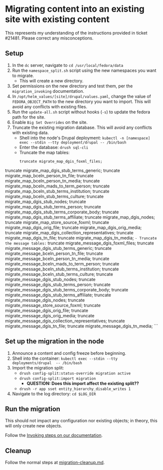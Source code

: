 # Migrating content into an existing site with existing content

This represents my understanding of the instructions provided in ticket #21481. Please correct any misconceptions.

## Setup

1. In the `dc` server, navigate to `cd /usr/local/fedora/data`
2. Run the `namespace_split.sh` script using the new namespaces you want to migrate.
    - This will create a new directory.
3. Set permissions on the new directory and test them, per the `migration_invoking` documentation.
4. In `/opt/helm_values/[site]/drupal/values.yaml`, change the value of `FEDORA_OBJECT_PATH` to the new directory you want to import. This will avoid any conflicts with existing files.
5. Run the `update-all.sh` script without hooks (`-s`) to update the fedora path for the site.
6. Enable `Big Set Overrides` on the site.
7. Truncate the existing migration database. This will avoid any conflicts with existing data.
    - Shell into the node's Drupal deployment: `kubectl -n [namespace] exec --stdin --tty deployment/drupal -- /bin/bash`
    - Enter the database: `drush sql-cli`
    - Truncate the map tables:
        ```
        truncate migrate_map_dgis_foxml_files; 
truncate migrate_map_dgis_stub_terms_generic; 
truncate migrate_map_bceln_person_tn_file; 
truncate migrate_map_bceln_person_tn_media; 
truncate migrate_map_bceln_mads_to_term_person; 
truncate migrate_map_bceln_stub_terms_institution; 
truncate migrate_map_bceln_stub_terms_culture; 
truncate migrate_map_dgis_stub_nodes; 
truncate migrate_map_dgis_stub_terms_person; 
truncate migrate_map_dgis_stub_terms_corporate_body; 
truncate migrate_map_dgis_stub_terms_affiliate; 
truncate migrate_map_dgis_nodes; 
truncate migrate_map_store_source_foxml; 
truncate migrate_map_dgis_orig_file; 
truncate migrate_map_dgis_orig_media; 
truncate migrate_map_dgis_collection_representatives; 
truncate migrate_map_dgis_tn_file; 
truncate migrate_map_dgis_tn_media; 
        ```
    - Truncate the message tables:
        ```
        truncate migrate_message_dgis_foxml_files; 
truncate migrate_message_dgis_stub_terms_generic; 
truncate migrate_message_bceln_person_tn_file; 
truncate migrate_message_bceln_person_tn_media; 
truncate migrate_message_bceln_mads_to_term_person; 
truncate migrate_message_bceln_stub_terms_institution; 
truncate migrate_message_bceln_stub_terms_culture; 
truncate migrate_message_dgis_stub_nodes; 
truncate migrate_message_dgis_stub_terms_person; 
truncate migrate_message_dgis_stub_terms_corporate_body; 
truncate migrate_message_dgis_stub_terms_affiliate; 
truncate migrate_message_dgis_nodes; 
truncate migrate_message_store_source_foxml; 
truncate migrate_message_dgis_orig_file; 
truncate migrate_message_dgis_orig_media; 
truncate migrate_message_dgis_collection_representatives; 
truncate migrate_message_dgis_tn_file; 
truncate migrate_message_dgis_tn_media;
        ```

## Set up the migration in the node

1. Announce a content and config freeze before beginning.
2. Shell into the container: `kubectl exec --stdin --tty deployments/drupal  -- /bin/bash`
3. Import the migration split:
    - `drush config-split:status-override migration active`
    - `drush config-split:import migration`
       - **QUESTION: Does this import affect the existing split??**
    - `drush -r app sset entity_hierarchy_disable_writes 1`
4. Navigate to the log directory: `cd $LOG_DIR`

## Run the migration

This should not impact any configuration nor existing objects; in theory, this will only create new objects.

Follow the [Invoking steps on our documentation](https://github.com/discoverygarden/bcelndora/blob/main/docs/migration_invoking.md#invoking-a-migration).

## Cleanup

Follow the normal steps at [migration-cleanup.md](https://github.com/discoverygarden/bcelndora/blob/main/docs/migration_cleanup.md).
